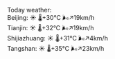 Today weather:  
Beijing: ☀️   🌡️+30°C 🌬️↗19km/h  
Tianjin: ☀️   🌡️+32°C 🌬️↗19km/h  
Shijiazhuang: ☀️   🌡️+31°C 🌬️↗4km/h  
Tangshan: ☀️   🌡️+35°C 🌬️↗23km/h  
